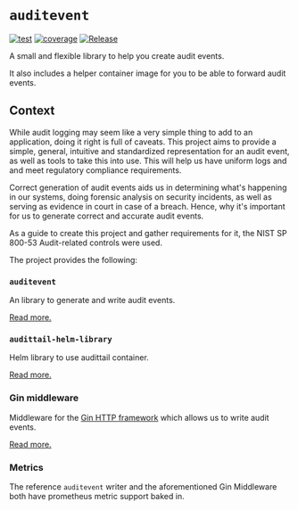 # `auditevent`

[![test](https://github.com/metal-toolbox/auditevent/workflows/test/badge.svg)](https://github.com/metal-toolbox/auditevent/actions/workflows/test.yml)
[![coverage](https://codecov.io/gh/metal-toolbox/auditevent/branch/main/graph/badge.svg?token=GXV4UZ2JF6)](https://codecov.io/gh/metal-toolbox/auditevent)
[![Release](https://github.com/metal-toolbox/auditevent/workflows/Release/badge.svg)](https://github.com/metal-toolbox/auditevent/actions/workflows/release.yml)

A small and flexible library to help you create audit events.

It also includes a helper container image for you to be able to forward audit events.

## Context

While audit logging may seem like a very simple thing to add to an application, doing it right is
full of caveats. This project aims to provide a simple, general, intuitive and standardized
representation for an audit event, as well as tools to take this into use. This will help us
have uniform logs and and meet regulatory compliance requirements.

Correct generation of audit events aids us in determining what's happening in our systems,
doing forensic analysis on security incidents, as well as serving as evidence in court in
case of a breach. Hence, why it's important for us to generate correct and accurate
audit events.

As a guide to create this project and gather requirements for it, the NIST SP 800-53 Audit-related
controls were used.

The project provides the following:

### `auditevent`

An library to generate and write audit events.

[Read more.](docs/auditevent.md)

### `audittail-helm-library`

Helm library to use audittail container.

[Read more.](docs/audittail-helm-library.md)


### Gin middleware

Middleware for the [Gin HTTP framework](https://gin-gonic.com/)
which allows us to write audit events.

[Read more.](docs/middleware.md)

### Metrics

The reference `auditevent` writer and the aforementioned Gin Middleware
both have prometheus metric support baked in.
